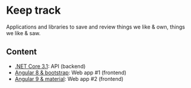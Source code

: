 # Keep track

Applications and libraries to save and review things we like & own, things we like & saw.

## Content

* [.NET Core 3.1](dotnet/README.md): API (backend)
* [Angular 8 & bootstrap](angular-bootstrap/README.md): Web app #1 (frontend)
* [Angular 9 & material](angular-material/README.md): Web app #2 (frontend)
